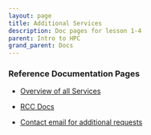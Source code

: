 ```yaml
---
layout: page
title: Additional Services
description: Doc pages for lesson 1-4
parent: Intro to HPC
grand_parent: Docs
---
```


### Reference Documentation Pages

- <a href="https://its.fsu.edu/services?tid=376#tab2">Overview of all Services</a>

- <a href="https://docs.rcc.fsu.edu/">RCC Docs</a>

- <a href=" support@rcc.fsu.edu"> Contact email for additional requests</a>
